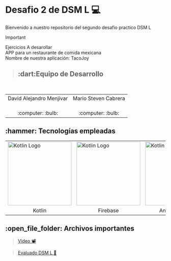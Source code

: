# Desafio 2 de DSM L 💻
Bienvenido a nuestro repositorio del segundo desafio practico DSM L

> [!IMPORTANT]
>  Ejercicios A desarollar<br>
> APP para un restaurante de comida mexicana<br>
> Nombre de nuestra aplicación: TacoJoy <br>


> <h2>:dart:Equipo de Desarrollo </h2>
<div style={padding: 10px}>
  <table style={margin: 0 auto}>
  <tr align="center">
   <td>David Alejandro Menjivar</td>
   <td>Mario Steven Cabrera</td>
  </tr>
    <tr align="center">
    <td><br> :computer: :bulb:</td>
    <td><br> :computer: :bulb:</td>
  </tr>
</table>
</div>

<h2>:hammer: Tecnologías empleadas</h2> 
<table> 
  <tr> 
    <td><img src="https://miro.medium.com/v2/resize:fit:590/1*c9C8SXCNIETPAiyrF0PmmA.png" alt="Kotlin Logo" style="width: 200px; height: auto;"></td> 
    <td><img src="https://firebase.google.com/static/images/brand-guidelines/logo-vertical.png?hl=es-419" alt="Kotlin Logo" style="width: 200px; height: auto;"></td> 
    <td><img src="https://uxwing.com/wp-content/themes/uxwing/download/brands-and-social-media/android-studio-icon.png" alt="Kotlin Logo" style="width: 200px; height: auto;"></td> 
     </tr> 
  <tr align="center"> 
    <td>Kotlin</td> 
    <td>Firebase</td> 
     <td>Android Studio</td> 
  </tr> 
</table>

<h2>:open_file_folder: Archivos importantes </h2>

> [Video 📽](https://drive.google.com/file/d/1BL3sAWIyvYfo8f_TncKGw1InahKWJ3DK/view?usp=sharing)<br>

> [Evaluado DSM L 📃](https://github.com/Cabrera437/EVALUADO-2-L-DSM/blob/master/documento/Desafio2DSML.pdf)


